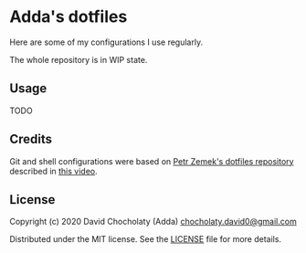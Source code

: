 # Adda's dotfiles
Here are some of my configurations I use regularly.

The whole repository is in WIP state.

[comment]: # "## History"

## Usage
TODO

[comment]: # "## Contributing"
[comment]: # "## History"

## Credits
Git and shell configurations were based on [Petr Zemek's dotfiles repository](https://github.com/s3rvac/dotfiles) described in [this video](https://youtu.be/woCwZ9OnvYo).

## License
Copyright (c) 2020 David Chocholaty (Adda) chocholaty.david0@gmail.com

Distributed under the MIT license. See the [LICENSE](LICENSE) file for more details.
